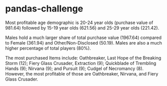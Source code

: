 # pandas-challenge

Most profitable age demographic is 20-24 year olds (purchase value of 981.64) followed by 15-19 year olds (621.56) and 25-29 year olds (221.42).

Males hold a much larger share of total purchase value (1967.64) compared to Female (361.94) and Other/Non-Disclosed (50.19). Males are also a much higher percentage of total players (80%).

The most purchased Items include: Oathbreaker, Last Hope of the Breaking Storm (12); Fiery Glass Crusader, Extraction (9); Quickblade of Trembling Hands (9); Nirvana (9); and Pursuit (9); Cudgel of Necromancy (8). However, the most profitable of those are Oathbreaker, Nirvana, and Fiery Glass Crusader. 